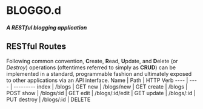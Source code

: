 # __BLOGGO.d__
#### _A **REST**ful blogging application_

## RESTful Routes
Following common convention, **C**reate, **R**ead, **U**pdate, and **D**elete (or *Destroy*) operations (oftentimes referred to simply as **CRUD**) can be implemented in a standard, programmable fashion and ultimately exposed to other applications via an API interface.
Name | Path | HTTP Verb
---- | ---- | ---------
index | /blogs | GET
new | /blogs/new | GET
create | /blogs | POST
show | /blogs/:id | GET
edit | /blogs/:id/edit | GET
update | /blogs/:id | PUT
destroy | /blogs/:id | DELETE

